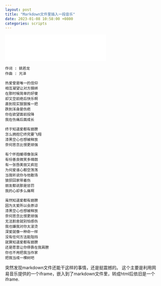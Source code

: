 ```yaml
---
layout: post
title: "Markdown文件里插入一段音乐"
date: 2023-01-08 10:58:00 +0800
categories: scripts
--- 
```

<iframe frameborder="no" border="0" marginwidth="0" marginheight="0" width=330 height=86 src="//music.163.com/outchain/player?type=2&id=435288399&auto=1&height=66"></iframe>

```
作词 : 姚若龙
作曲 : 光泽

热爱曾是唯一的信仰
相互凝望让对方捆绑
在那时候简单的好傻
却又空前绝后快乐啊
直到现实狠狠推一把
跌到浑身是伤疤
你在欲望面前投降
我在伤痛后面成长

终于知道爱都有翅膀
怎么拥抱它终究要飞翔
漆黑空心也想被释放
奈何思念比恨更顽强

有个怀抱暖得像张床
有份善良微笑多晴朗
有一张唇美丽又疯狂
为何爱谁心都空荡荡
当我听说你与他散场
狼狈回家带着伤
朋友都说那是惩罚
我的心却多么痛啊

虽然知道爱都有翅膀
因为太爱所以会原谅
漆黑空心也想被释放
奈何思念比恨更顽强
无法割舍就别怕感伤
我也嫌我对你太滚烫
深爱就像一种命一样
没有任何方法能阻挡
就算知道爱都有翅膀
还是愿意让你停靠在我肩膀
你也不用把我当作家
把我当成一棵树吧
```
突然发现markdown文件还能干这样的事情，还是挺震撼的。
这个主要是利用网易音乐提供的一个iframe，嵌入到了markdown文件里，转成html后依旧是一个iframe.